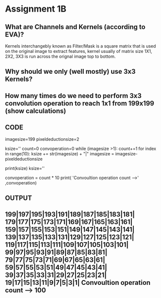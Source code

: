 # Assignment 1B


What are Channels and Kernels (according to EVA)?
--

Kernels interchangebly known as Filter/Mask is a square matrix that is used on the original image to extract features, kernel usually of matrix size 1X1, 2X2, 3X3 is run across the orignal image top to bottom.

Why should we only (well mostly) use 3x3 Kernels?
--



How many times do we need to perform 3x3 convolution operation to reach 1x1 from 199x199 (show calculations)
--

CODE 
---------
imagesize=199
pixeldeductionsize=2

ksize=''
count=0
convoperation=0
while (imagesize >1):
  count+=1
  for index in range(10):
      ksize += str(imagesize) + "|"
      imagesize = imagesize-pixeldeductionsize
  
  print(ksize)
  ksize=''
 
convoperation =  count * 10
print( 'Convoultion operation count -->' ,convoperation)

OUTPUT
------
199|197|195|193|191|189|187|185|183|181|
179|177|175|173|171|169|167|165|163|161|
159|157|155|153|151|149|147|145|143|141|
139|137|135|133|131|129|127|125|123|121|
119|117|115|113|111|109|107|105|103|101|
99|97|95|93|91|89|87|85|83|81|
79|77|75|73|71|69|67|65|63|61|
59|57|55|53|51|49|47|45|43|41|
39|37|35|33|31|29|27|25|23|21|
19|17|15|13|11|9|7|5|3|1|
Convoultion operation count --> 100
-----------------------------------
